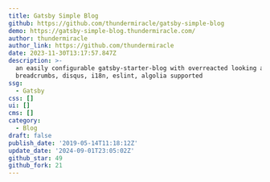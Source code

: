 ```yaml
---
title: Gatsby Simple Blog
github: https://github.com/thundermiracle/gatsby-simple-blog
demo: https://gatsby-simple-blog.thundermiracle.com/
author: thundermiracle
author_link: https://github.com/thundermiracle
date: 2023-11-30T13:17:57.847Z
description: >-
  an easily configurable gatsby-starter-blog with overreacted looking and tags,
  breadcrumbs, disqus, i18n, eslint, algolia supported
ssg:
  - Gatsby
css: []
ui: []
cms: []
category:
  - Blog
draft: false
publish_date: '2019-05-14T11:18:12Z'
update_date: '2024-09-01T23:05:02Z'
github_star: 49
github_fork: 21
---
```

